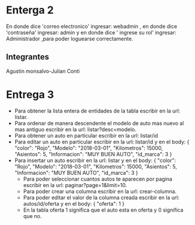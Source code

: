 
# Enterga 2
En donde dice 'correo electronico' ingresar: webadmin , en donde dice 'contraseña' ingresar: admin y en donde dice ' ingrese su rol' ingresar: Administrador ,para poder loguearse correctamente.

## Integrantes 
Agustin monsalvo-Julian Conti

# Entrega 3

- Para obtener la lista entera de entidades de la tabla escribir en la url: listar.
- Para ordenar de manera descendente el modelo de auto mas nuevo al mas antiguo escribir en la url: listar?desc=modelo.
- Para obtener un auto en particular escribir en la url: listar/id
- Para editar un auto en particular escribir en la url: listar/id y en el body:
 {
  "color": "Rojo",
  "Modelo": "2018-03-01",
  "Kilometros": 15000,
  "Asientos": 5,
  "Informacion": "MUY BUEN AUTO",
  "id_marca": 3
}
- Para insertar un auto escribir en la url: listar y en el body:
 {
  "color": "Rojo",
  "Modelo": "2018-03-01",
  "Kilometros": 15000,
  "Asientos": 5,
  "Informacion": "MUY BUEN AUTO",
  "id_marca": 3
}
  - Para poder seleccionar cuantos autos te aparecen por pagina escribir en la url: paginar?page=1&limit=10.
  - Para poder crear una columna escribir en la url: crear-columna.
  - Para poder editar el valor de la columna creada escribir en la url: autos/id/oferta y en el body:
   {
  "oferta": 1
 }
  - En la tabla oferta 1 significa que el auto esta en oferta y 0 significa que no.



